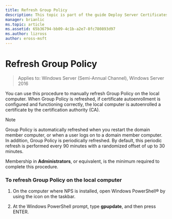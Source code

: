 ```yaml
---
title: Refresh Group Policy
description: This topic is part of the guide Deploy Server Certificates for 802.1X Wired and Wireless Deployments
manager: brianlic
ms.topic: article
ms.assetid: 65b36794-bb09-4c1b-a2e7-8fc780893d97
ms.author: lizross
author: eross-msft
---
```

# Refresh Group Policy

>Applies to: Windows Server (Semi-Annual Channel), Windows Server 2016

You can use this procedure to manually refresh Group Policy on the local computer. When Group Policy is refreshed, if certificate autoenrollment is configured and functioning correctly, the local computer is autoenrolled a certificate by the certification authority (CA).

> [!NOTE]
> Group Policy is automatically refreshed when you restart the domain member computer, or when a user logs on to a domain member computer. In addition, Group Policy is periodically refreshed. By default, this periodic refresh is performed every 90 minutes with a randomized offset of up to 30 minutes.

Membership in **Administrators**, or equivalent, is the minimum required to complete this procedure.

### To refresh Group Policy on the local computer

1.  On the computer where NPS is installed, open Windows PowerShell&reg; by using the icon on the taskbar.

2.  At the Windows PowerShell prompt, type **gpupdate**, and then press ENTER.



